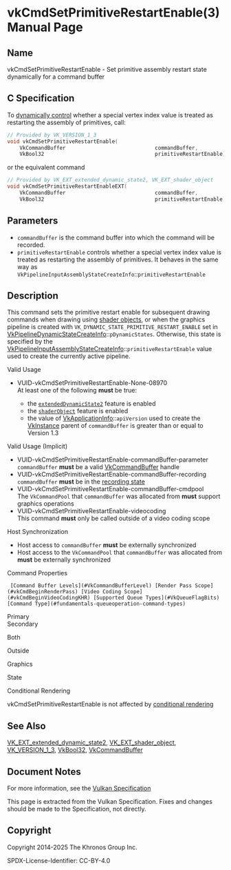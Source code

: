 # vkCmdSetPrimitiveRestartEnable(3) Manual Page

## Name

vkCmdSetPrimitiveRestartEnable - Set primitive assembly restart state dynamically for a command buffer



## [](#_c_specification)C Specification

To [dynamically control](https://registry.khronos.org/vulkan/specs/latest/html/vkspec.html#pipelines-dynamic-state) whether a special vertex index value is treated as restarting the assembly of primitives, call:

```c++
// Provided by VK_VERSION_1_3
void vkCmdSetPrimitiveRestartEnable(
    VkCommandBuffer                             commandBuffer,
    VkBool32                                    primitiveRestartEnable);
```

or the equivalent command

```c++
// Provided by VK_EXT_extended_dynamic_state2, VK_EXT_shader_object
void vkCmdSetPrimitiveRestartEnableEXT(
    VkCommandBuffer                             commandBuffer,
    VkBool32                                    primitiveRestartEnable);
```

## [](#_parameters)Parameters

- `commandBuffer` is the command buffer into which the command will be recorded.
- `primitiveRestartEnable` controls whether a special vertex index value is treated as restarting the assembly of primitives. It behaves in the same way as `VkPipelineInputAssemblyStateCreateInfo`::`primitiveRestartEnable`

## [](#_description)Description

This command sets the primitive restart enable for subsequent drawing commands when drawing using [shader objects](https://registry.khronos.org/vulkan/specs/latest/html/vkspec.html#shaders-objects), or when the graphics pipeline is created with `VK_DYNAMIC_STATE_PRIMITIVE_RESTART_ENABLE` set in [VkPipelineDynamicStateCreateInfo](https://registry.khronos.org/vulkan/specs/latest/man/html/VkPipelineDynamicStateCreateInfo.html)::`pDynamicStates`. Otherwise, this state is specified by the [VkPipelineInputAssemblyStateCreateInfo](https://registry.khronos.org/vulkan/specs/latest/man/html/VkPipelineInputAssemblyStateCreateInfo.html)::`primitiveRestartEnable` value used to create the currently active pipeline.

Valid Usage

- [](#VUID-vkCmdSetPrimitiveRestartEnable-None-08970)VUID-vkCmdSetPrimitiveRestartEnable-None-08970  
  At least one of the following **must** be true:
  
  - the [`extendedDynamicState2`](#features-extendedDynamicState2) feature is enabled
  - the [`shaderObject`](#features-shaderObject) feature is enabled
  - the value of [VkApplicationInfo](https://registry.khronos.org/vulkan/specs/latest/man/html/VkApplicationInfo.html)::`apiVersion` used to create the [VkInstance](https://registry.khronos.org/vulkan/specs/latest/man/html/VkInstance.html) parent of `commandBuffer` is greater than or equal to Version 1.3

Valid Usage (Implicit)

- [](#VUID-vkCmdSetPrimitiveRestartEnable-commandBuffer-parameter)VUID-vkCmdSetPrimitiveRestartEnable-commandBuffer-parameter  
  `commandBuffer` **must** be a valid [VkCommandBuffer](https://registry.khronos.org/vulkan/specs/latest/man/html/VkCommandBuffer.html) handle
- [](#VUID-vkCmdSetPrimitiveRestartEnable-commandBuffer-recording)VUID-vkCmdSetPrimitiveRestartEnable-commandBuffer-recording  
  `commandBuffer` **must** be in the [recording state](#commandbuffers-lifecycle)
- [](#VUID-vkCmdSetPrimitiveRestartEnable-commandBuffer-cmdpool)VUID-vkCmdSetPrimitiveRestartEnable-commandBuffer-cmdpool  
  The `VkCommandPool` that `commandBuffer` was allocated from **must** support graphics operations
- [](#VUID-vkCmdSetPrimitiveRestartEnable-videocoding)VUID-vkCmdSetPrimitiveRestartEnable-videocoding  
  This command **must** only be called outside of a video coding scope

Host Synchronization

- Host access to `commandBuffer` **must** be externally synchronized
- Host access to the `VkCommandPool` that `commandBuffer` was allocated from **must** be externally synchronized

Command Properties

     [Command Buffer Levels](#VkCommandBufferLevel) [Render Pass Scope](#vkCmdBeginRenderPass) [Video Coding Scope](#vkCmdBeginVideoCodingKHR) [Supported Queue Types](#VkQueueFlagBits) [Command Type](#fundamentals-queueoperation-command-types)

Primary  
Secondary

Both

Outside

Graphics

State

Conditional Rendering

vkCmdSetPrimitiveRestartEnable is not affected by [conditional rendering](#drawing-conditional-rendering)

## [](#_see_also)See Also

[VK\_EXT\_extended\_dynamic\_state2](https://registry.khronos.org/vulkan/specs/latest/man/html/VK_EXT_extended_dynamic_state2.html), [VK\_EXT\_shader\_object](https://registry.khronos.org/vulkan/specs/latest/man/html/VK_EXT_shader_object.html), [VK\_VERSION\_1\_3](https://registry.khronos.org/vulkan/specs/latest/man/html/VK_VERSION_1_3.html), [VkBool32](https://registry.khronos.org/vulkan/specs/latest/man/html/VkBool32.html), [VkCommandBuffer](https://registry.khronos.org/vulkan/specs/latest/man/html/VkCommandBuffer.html)

## [](#_document_notes)Document Notes

For more information, see the [Vulkan Specification](https://registry.khronos.org/vulkan/specs/latest/html/vkspec.html#vkCmdSetPrimitiveRestartEnable)

This page is extracted from the Vulkan Specification. Fixes and changes should be made to the Specification, not directly.

## [](#_copyright)Copyright

Copyright 2014-2025 The Khronos Group Inc.

SPDX-License-Identifier: CC-BY-4.0